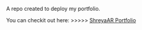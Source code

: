 A repo created to deploy my portfolio.

You can checkit out here: >>>>> [ShreyaAR Portfolio](https://arshreya-portfolio.vercel.app/)
